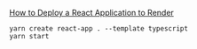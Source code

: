 [How to Deploy a React Application to Render](https://medium.com/javascript-in-plain-english/how-to-deploy-a-react-application-to-render-611ef3aca84a)

```
yarn create react-app . --template typescript
yarn start
```
